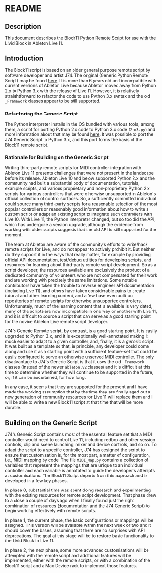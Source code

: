 # README

## Description

This document describes the Block11 Python Remote Script for use with the Livid Block in Ableton Live 11. 

## Introduction

The Block11 script is based on an older general purpose remote script by software developer and artist J74. The original (Generic Python Remote Script) may be found [here](https://github.com/j74/Generic-Python-Remote-Script). It is more than 6 years old and incompatible with current versions of Ableton Live because Ableton moved away from Python 2.x to Python 3.x with the release of Live 11. However, it is relatively straightforward to refactor the code to use Python 3.x syntax and the old `_Framework` classes appear to be still supported. 

### Refactoring the Generic Script

The Python interpreter installs in the OS bundled with various tools, among them, a script for porting Python 2.x code to Python 3.x code (`2to3.py`) and more information about that may be found [here](https://docs.python.org/3/library/2to3.html). It was possible to port the J74 Generic Script to Python 3.x, and this port forms the basis of the Block11 remote script.

### Rationale for Building on the Generic Script

Writing third-party remote scripts for MIDI controller integration with Ableton Live 11 presents challenges that were not present in the landscape before its release. Ableton Live 10 and below supported Python 2.x and the community had built a substantial body of documentation, tutorials, example scripts, and various proprietary and non-proprietary Python 2.x scripts for various controllers that were otherwise unsupported in Ableton's official collection of control surfaces. So, a sufficiently committed individual could source many third-party scripts for a reasonable selection of the most popular controllers or reasonably good information about how to write a custom script or adapt an existing script to integrate such controllers with Live 10. With Live 11, the Python interpreter changed, but so too did the API, which has undergone a version upgrade, although the evidence from working with older scripts suggests that the old API is still supported for the moment. 

The team at Ableton are aware of the community's efforts to write/hack remote scripts for Live, and do not appear to actively prohibit it. But neither do they support it in the ways that really matter, for example by providing official API documentation, test/debug utilities for developing scripts, and resources for learning about third-party remote script development. So as a script developer, the resources available are exclusively the product of a dedicated community of volunteers who are not compensated for their work and are working with precisely the same limitations. Some notable contributors have taken the trouble to reverse engineer API documentation (including Live 11), and others have taken considerable pains to create tutorial and other learning content, and a few have even built out repositories of remote scripts for otherwise unsupported controllers. Unfortunately, much of the learning content that is available is very dated, many of the scripts are now incompatible in one way or another with Live 11, and it is difficult to source a script that can serve as a good starting point for the novice Ableton Live remote script developer. 

J74's Generic Remote script, by contrast, is a good starting point. It is easily upgraded to Python 3.x, and it is exceptionally well-annotated making it much easier to adapt to a given controller, and, finally, it is a _generic_ script. It was built as a template so that, in principle, any developer could come along and use it as a starting point with a sufficient feature-set that could be easily configured to serve an otherwise unserved MIDI controller. The only disadvantage to J74's Generic Script is that it uses the old `_Framework` classes (instead of the newer `ableton.v2` classes) and it is difficult at this time to determine whether they will continue to be supported in the future, or, if it can be ascertained, for how long. 

In any case, it seems that they are supported for the present and I have made the working assumption that by the time they are finally aged out a new generation of community resources for Live 11 will replace them and I will be able to write a new Block11 script at that time that will be more durable.


## Building on the Generic Script

J74's Generic Script contains most of the essential feature set that a MIDI controller would need to control Live 11, including redbox and other session controls, clip and scene launching, mixer and device controls, and so on. To adapt the script to a specific controller, J74 has designed the script to ensure that customisation is, for the most part, a matter of configuration, i.e., MIDI mapping by code. The file `MIDI_Map.py` contains a collection of variables that represent the mappings that are unique to an individual controller and each variable is annotated to guide the developer's attempts at customisations. The Block11 Script departs from this approach and is developed in a few key phases. 

In phase 0, substantial time was spent doing research and experimenting with the existing resources for remote script development. That phase drew to a close a couple of days ago when I finally found just the right combination of resources (documentation and the J74 Generic Script) to begin working effectively with remote scripts. 

In phase 1, the current phase, the basic configurations or mappings will be assigned. This version will be available within the next week or two and it should cover the bases, assuming that there are no surprises with API deprecations. The goal at this stage will be to restore basic functionality to the Livid Block in Live 11. 

In phase 2, the next phase, some more advanced customisations will be attempted with the remote script and additional features will be implemented, either with the remote scripts, or with a combination of the Block11 script and a Max Device rack to implement those features. 


